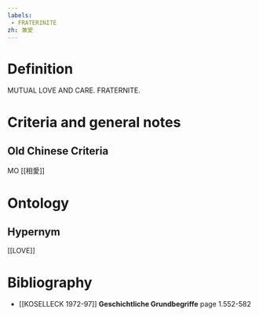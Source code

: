 ```yaml
---
labels: 
 - FRATERINITE
zh: 兼愛
---
```


# Definition
MUTUAL LOVE AND CARE.
FRATERNITE.
# Criteria and general notes
## Old Chinese Criteria
MO [[相愛]]
# Ontology

## Hypernym
[[LOVE]]
# Bibliography
- [[KOSELLECK 1972-97]]
**Geschichtliche Grundbegriffe** page 1.552-582
